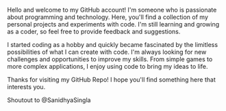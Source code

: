 Hello and welcome to my GitHub account! I'm someone who is passionate about programming and technology. Here, you'll find a collection of my personal projects and experiments with code. I'm still learning and growing as a coder, so feel free to provide feedback and suggestions.

I started coding as a hobby and quickly became fascinated by the limitless possibilities of what I can create with code. I'm always looking for new challenges and opportunities to improve my skills. From simple games to more complex applications, I enjoy using code to bring my ideas to life.

Thanks for visiting my GitHub Repo! I hope you'll find something here that interests you.

Shoutout to @SanidhyaSingla

